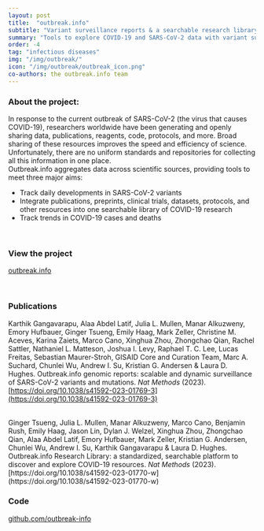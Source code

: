 ```yaml
---
layout: post
title:  "outbreak.info"
subtitle: "Variant surveillance reports & a searchable research library"
summary: "Tools to explore COVID-19 and SARS-CoV-2 data with variant surveillance reports, data on cases and deaths, and a standardized, searchable research library"
order: -4
tag: "infectious diseases"
img: "/img/outbreak/"
icon: "/img/outbreak/outbreak_icon.png"
co-authors: the outbreak.info team
---
```


### About the project:
In response to the current outbreak of SARS-CoV-2 (the virus that causes COVID-19), researchers worldwide have been generating and openly sharing data, publications, reagents, code, protocols, and more. Broad sharing of these resources improves the speed and efficiency of science. Unfortunately, there are no uniform standards and repositories for collecting all this information in one place.
<br/>
Outbreak.info aggregates data across scientific sources, providing tools to meet three major aims:
* Track daily developments in SARS-CoV-2 variants
* Integrate publications, preprints, clinical trials, datasets, protocols, and other resources into one searchable library of COVID-19 research
* Track trends in COVID-19 cases and deaths

<br/>

### View the project
[outbreak.info](https://outbreak.info)

<br>

### Publications
Karthik Gangavarapu, Alaa Abdel Latif, Julia L. Mullen, Manar Alkuzweny, Emory Hufbauer, Ginger Tsueng, Emily Haag, Mark Zeller, Christine M. Aceves, Karina Zaiets, Marco Cano, Xinghua Zhou, Zhongchao Qian, Rachel Sattler, Nathaniel L. Matteson, Joshua I. Levy, Raphael T. C. Lee, Lucas Freitas, Sebastian Maurer-Stroh, GISAID Core and Curation Team, Marc A. Suchard, Chunlei Wu, Andrew I. Su, Kristian G. Andersen & Laura D. Hughes. Outbreak.info genomic reports: scalable and dynamic surveillance of SARS-CoV-2 variants and mutations. <i>Nat Methods</i> (2023). [https://doi.org/10.1038/s41592-023-01769-3](https://doi.org/10.1038/s41592-023-01769-3)

<br>
Ginger Tsueng, Julia L. Mullen, Manar Alkuzweny, Marco Cano, Benjamin Rush, Emily Haag, Jason Lin, Dylan J. Welzel, Xinghua Zhou, Zhongchao Qian, Alaa Abdel Latif, Emory Hufbauer, Mark Zeller, Kristian G. Andersen, Chunlei Wu, Andrew I. Su, Karthik Gangavarapu & Laura D. Hughes. Outbreak.info Research Library: a standardized, searchable platform to discover and explore COVID-19 resources. <i>Nat Methods</i> (2023). [https://doi.org/10.1038/s41592-023-01770-w](https://doi.org/10.1038/s41592-023-01770-w)


<br>

### Code
[github.com/outbreak-info](https://github.com/outbreak-info)
